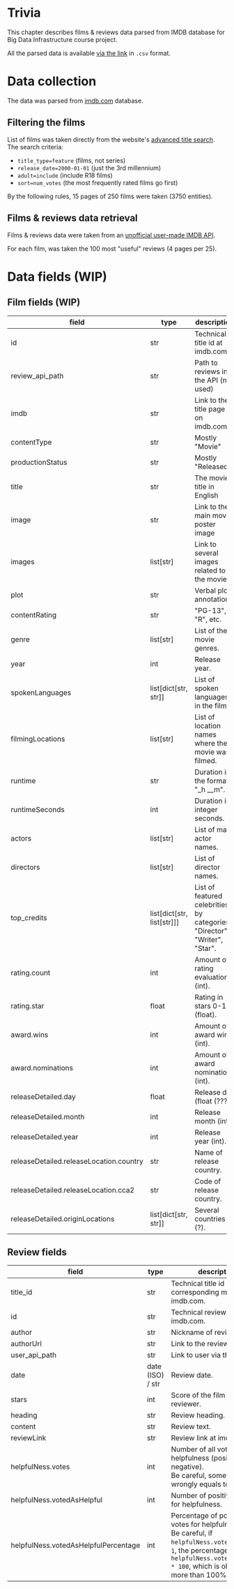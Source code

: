 # Trivia

This chapter describes films & reviews data parsed from IMDB database for Big Data Infrastructure course project.

All the parsed data is available [via the link](https://drive.google.com/drive/folders/1_ejWt3Cqclk1pBfitTWgj42S3bjaytsq?usp=share_link) in `.csv` format.

# Data collection

The data was parsed from [imdb.com]() database.

## Filtering the films

List of films was taken directly from the website's [advanced title search](https://www.imdb.com/search/title/).
The search criteria:

- `title_type=feature` (films, not series)
- `release_date=2000-01-01` (just the 3rd millennium)
- `adult=include` (include R18 films)
- `sort=num_votes` (the most frequently rated films go first)

By the following rules, 15 pages of 250 films were taken (3750 entities).

## Films & reviews data retrieval

Films & reviews data were taken from an [unofficial user-made IMDB API](https://github.com/tuhinpal/imdb-api).

For each film, was taken the 100 most "useful" reviews (4 pages per 25).


# Data fields (WIP)

## Film fields (WIP)

| field                                   | type                       | description                                                               |
|-----------------------------------------|----------------------------|---------------------------------------------------------------------------|
| id                                      | str                        | Technical title id at imdb.com                                            |
| review_api_path                         | str                        | Path to reviews in the API (not used)                                     |
| imdb                                    | str                        | Link to the title page on imdb.com                                        |
| contentType                             | str                        | Mostly "Movie"                                                            |
| productionStatus                        | str                        | Mostly "Released"                                                         |
| title                                   | str                        | The movie title in English                                                |
| image                                   | str                        | Link to the main movie poster image                                       |
| images                                  | list[str]                  | Link to several images related to the movie                               |
| plot                                    | str                        | Verbal plot annotation.                                                   |
| contentRating                           | str                        | "PG-13", "R", etc.                                                        |
| genre                                   | list[str]                  | List of the movie genres.                                                 |
| year                                    | int                        | Release year.                                                             |
| spokenLanguages                         | list[dict[str, str]]       | List of spoken languages in the film.                                     |
| filmingLocations                        | list[str]                  | List of location names where the movie was filmed.                        |
| runtime                                 | str                        | Duration in the format "_h __m".                                          |
| runtimeSeconds                          | int                        | Duration in integer seconds.                                              |
| actors                                  | list[str]                  | List of main actor names.                                                 |
| directors                               | list[str]                  | List of director names.                                                   |
| top_credits                             | list[dict[str, list[str]]] | List of featured celebrities by categories: "Director", "Writer", "Star". |
| rating.count                            | int                        | Amount of rating evaluations (int).                                       |
| rating.star                             | float                      | Rating in stars 0-10 (float).                                             |
| award.wins                              | int                        | Amount of award wins (int).                                               |
| award.nominations                       | int                        | Amount of award nominations (int).                                        |
| releaseDetailed.day                     | float                      | Release day (float (???)).                                                |
| releaseDetailed.month                   | int                        | Release month (int).                                                      |
| releaseDetailed.year                    | int                        | Release year (int).                                                       |
| releaseDetailed.releaseLocation.country | str                        | Name of release country.                                                  |
| releaseDetailed.releaseLocation.cca2    | str                        | Code of release country.                                                  |
| releaseDetailed.originLocations         | list[dict[str, str]]       | Several countries (?).                                                    |

## Review fields

| field                                | type             | description                                                                                                                                                                                  |
|--------------------------------------|------------------|----------------------------------------------------------------------------------------------------------------------------------------------------------------------------------------------|
| title_id                             | str              | Technical title id of the corresponding movie at imdb.com.                                                                                                                                   |
| id                                   | str              | Technical review id at imdb.com.                                                                                                                                                             |
| author                               | str              | Nickname of reviewer.                                                                                                                                                                        |
| authorUrl                            | str              | Link to the reviewer profile.                                                                                                                                                                |
| user_api_path                        | str              | Link to user via the API.                                                                                                                                                                    |
| date                                 | date (ISO) / str | Review date.                                                                                                                                                                                 |
| stars                                | int              | Score of the film by the reviewer.                                                                                                                                                           |
| heading                              | str              | Review heading.                                                                                                                                                                              |
| content                              | str              | Review text.                                                                                                                                                                                 |
| reviewLink                           | str              | Review link at imdb.com.                                                                                                                                                                     |
| helpfulNess.votes                    | int              | Number of all votes for helpfulness (positive plus negative).<br/>Be careful, sometimes wrongly equals to `1`.                                                                               |
| helpfulNess.votedAsHelpful           | int              | Number of positive votes for helpfulness.                                                                                                                                                    |
| helpfulNess.votedAsHelpfulPercentage | int              | Percentage of positive votes for helpfulness.<br/>Be careful, if `helpfulNess.votes` equals to `1`, the percentage is `helpfulNess.votedAsHelpful * 100`, which is obviously more than 100%. |

